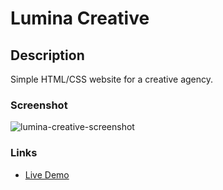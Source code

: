 # Lumina Creative

## Description

Simple HTML/CSS website for a creative agency.
  
### Screenshot
![lumina-creative-screenshot](https://github.com/user-attachments/assets/22aeb490-9e77-4683-a2d2-777c737b0181)

### Links
-   [Live Demo](https://sh-lumina-creative.netlify.app/)

